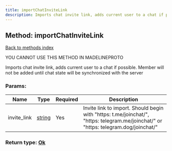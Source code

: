 ```yaml
---
title: importChatInviteLink
description: Imports chat invite link, adds current user to a chat if possible. Member will not be added until chat state will be synchronized with the server
---
```

## Method: importChatInviteLink  
[Back to methods index](index.md)


YOU CANNOT USE THIS METHOD IN MADELINEPROTO


Imports chat invite link, adds current user to a chat if possible. Member will not be added until chat state will be synchronized with the server

### Params:

| Name     |    Type       | Required | Description |
|----------|---------------|----------|-------------|
|invite\_link|[string](../types/string.md) | Yes|Invite link to import. Should begin with "https: t.me/joinchat/", "https: telegram.me/joinchat/" or "https: telegram.dog/joinchat/"|


### Return type: [Ok](../types/Ok.md)

